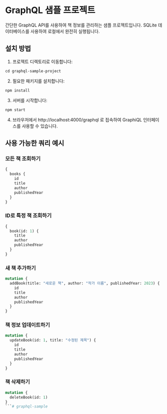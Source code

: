 # GraphQL 샘플 프로젝트

간단한 GraphQL API를 사용하여 책 정보를 관리하는 샘플 프로젝트입니다. SQLite 데이터베이스를 사용하여 로컬에서 완전히 실행됩니다.

## 설치 방법

1. 프로젝트 디렉토리로 이동합니다:
```
cd graphql-sample-project
```

2. 필요한 패키지를 설치합니다:
```
npm install
```

3. 서버를 시작합니다:
```
npm start
```

4. 브라우저에서 http://localhost:4000/graphql 로 접속하여 GraphiQL 인터페이스를 사용할 수 있습니다.

## 사용 가능한 쿼리 예시

### 모든 책 조회하기
```graphql
{
  books {
    id
    title
    author
    publishedYear
  }
}
```

### ID로 특정 책 조회하기
```graphql
{
  book(id: 1) {
    title
    author
    publishedYear
  }
}
```

### 새 책 추가하기
```graphql
mutation {
  addBook(title: "새로운 책", author: "작가 이름", publishedYear: 2023) {
    id
    title
    author
    publishedYear
  }
}
```

### 책 정보 업데이트하기
```graphql
mutation {
  updateBook(id: 1, title: "수정된 제목") {
    id
    title
    author
    publishedYear
  }
}
```

### 책 삭제하기
```graphql
mutation {
  deleteBook(id: 1)
}
```#   g r a p h q l - s a m p l e  
 